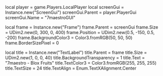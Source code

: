 local player = game.Players.LocalPlayer
local screenGui = Instance.new("ScreenGui")
screenGui.Parent = player.PlayerGui
screenGui.Name = "7maestroGUI"

local frame = Instance.new("Frame")
frame.Parent = screenGui
frame.Size = UDim2.new(0, 300, 0, 400)
frame.Position = UDim2.new(0.5, -150, 0.5, -200)
frame.BackgroundColor3 = Color3.fromRGB(50, 50, 50)
frame.BorderSizePixel = 0

local title = Instance.new("TextLabel")
title.Parent = frame
title.Size = UDim2.new(1, 0, 0, 40)
title.BackgroundTransparency = 1
title.Text = "7maestro - Blox Fruits"
title.TextColor3 = Color3.fromRGB(255, 255, 255)
title.TextSize = 24
title.TextAlign = Enum.TextXAlignment.Center
